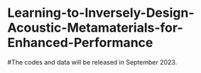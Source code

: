 # Learning-to-Inversely-Design-Acoustic-Metamaterials-for-Enhanced-Performance

#The codes and data will be released in September 2023. 
